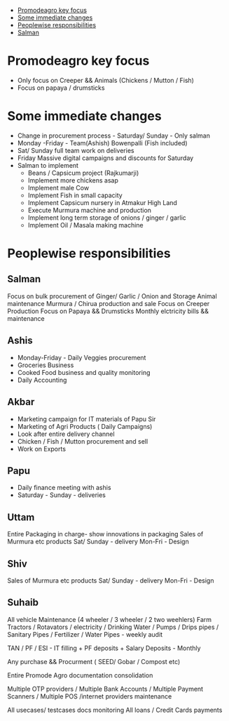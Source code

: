 
- [Promodeagro key focus](#promodeagro-key-focus)
- [Some immediate changes ](#some-immediate-changes)
- [Peoplewise responsibilities ](#peoplewise-responsibilities)
- [Salman](#salman)

# Promodeagro key focus 
-   Only focus on Creeper && Animals (Chickens / Mutton / Fish)
-   Focus on papaya / drumsticks 

# Some immediate changes

-   Change in procurement process - Saturday/ Sunday - Only salman
-   Monday -Friday - Team(Ashish) Bowenpalli (Fish included)
-   Sat/ Sunday full team work on deliveries
-   Friday Massive digital campaigns and discounts for Saturday
-   Salman to implement 
    -   Beans / Capsicum project (Rajkumarji)
    -   Implement more chickens asap
    -   Implement male Cow
    -   Implement Fish in small capacity
    -   Implement Capsicum nursery in Atmakur High Land
    -   Execute Murmura machine and production
    -   Implement long term storage of onions / ginger / garlic
    -   Implement Oil / Masala making machine

# Peoplewise responsibilities

## Salman
   Focus on bulk procurement of Ginger/ Garlic / Onion and Storage 
   Animal maintenance
   Murmura / Chirua production and sale
   Focus on Creeper Production
   Focus on Papaya && Drumsticks
   Monthly elctricity bills && maintenance

## Ashis 
-   Monday-Friday - Daily Veggies procurement
-   Groceries Business
-   Cooked Food business and quality monitoring
-   Daily Accounting

## Akbar
-   Marketing campaign for IT materials of Papu Sir
-   Marketing of Agri Products ( Daily Campaigns)
-   Look after entire delivery channel
-   Chicken / Fish / Mutton procurement and sell
-   Work on Exports

## Papu 
-   Daily finance meeting with ashis
-   Saturday - Sunday - deliveries

## Uttam 

   Entire Packaging in charge- show innovations in packaging
   Sales of Murmura etc products
   Sat/ Sunday - delivery
   Mon-Fri - Design

## Shiv 
   Sales of Murmura etc products
   Sat/ Sunday - delivery
   Mon-Fri - Design


## Suhaib 

   All vehicle Maintenance (4 wheeler / 3 wheeler / 2 two weehlers)
   Farm Tractors / Rotavators / electricity / Drinking Water / Pumps / Drips pipes / Sanitary Pipes / Fertilizer / Water Pipes - weekly audit
   
   TAN / PF / ESI - IT filling + PF deposits + Salary Deposits - Monthly
   
   Any purchase && Procurment ( SEED/ Gobar / Compost etc)
   
   Entire Promode Agro documentation consolidation

   Multiple OTP providers / Multiple Bank Accounts / Multiple Payment Scanners / Multiple POS /internet providers maintenance

   All usecases/ testcases docs monitoring
   All loans / Credit Cards payments

